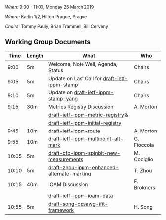 *When:* 9:00 - 11:00, Monday 25 March 2019

*Where:* 	Karlin 1/2, Hilton Prague, Prague

*Chairs:* Tommy Pauly, Brian Trammell, Bill Cerveny

## Working Group Documents

| Time    | Length | What                                   | Who           |
|---------|--------|----------------------------------------|---------------|
| 9:00   | 5m    | Welcome, Note Well, Agenda, Status     | Chairs        |
| 9:05   | 5m    | Update on Last Call for [draft-ietf-ippm-stamp][1]     | Chairs        |
| 9:10   | 5m    | Update on [draft-ietf-ippm-stamp-yang][2]     | Chairs        |
| 9:15   | 30m    | Metrics Registry Discussion      | A. Morton        |
|         |        | [draft-ietf-ippm-metric-registry][3] & |      |
|         |        | [draft-ietf-ippm-initial-registry][4]  |       |
| 9:45   | 10m    | [draft-ietf-ippm-route][5]     | A. Morton        |
| 9:55   | 10m    | [draft-ietf-ippm-multipoint-alt-mark][6]     | G. Fioccola        |
| 10:05   | 5m    | [draft-cfb-ippm-spinbit-new-measurements][7]     | M. Cociglio        |
| 10:10   | 5m    | [draft-zhou-ippm-enhanced-alternate-marking][8]    | T. Zhou        |
| 10:15   | 40m    | IOAM Discussion    | F. Brokners        |
|         |        | [draft-ietf-ippm-ioam-data][9]  |       |
| 10:55   | 5m    | [draft-song-opsawg-ifit-framework][10]    | H. Song        |

[1]: https://tools.ietf.org/html/draft-ietf-ippm-stamp
[2]: https://tools.ietf.org/html/draft-ietf-ippm-stamp-yang
[3]: https://tools.ietf.org/html/draft-ietf-ippm-metric-registry
[4]: https://tools.ietf.org/html/draft-ietf-ippm-initial-registry
[5]: https://tools.ietf.org/html/draft-ietf-ippm-route
[6]: https://tools.ietf.org/html/draft-ietf-ippm-multipoint-alt-mark
[7]: https://tools.ietf.org/html/draft-cfb-ippm-spinbit-new-measurements
[8]: https://tools.ietf.org/html/draft-zhou-ippm-enhanced-alternate-marking
[9]: https://tools.ietf.org/html/draft-ietf-ippm-ioam-data
[10]: https://tools.ietf.org/html/draft-song-opsawg-ifit-framework
